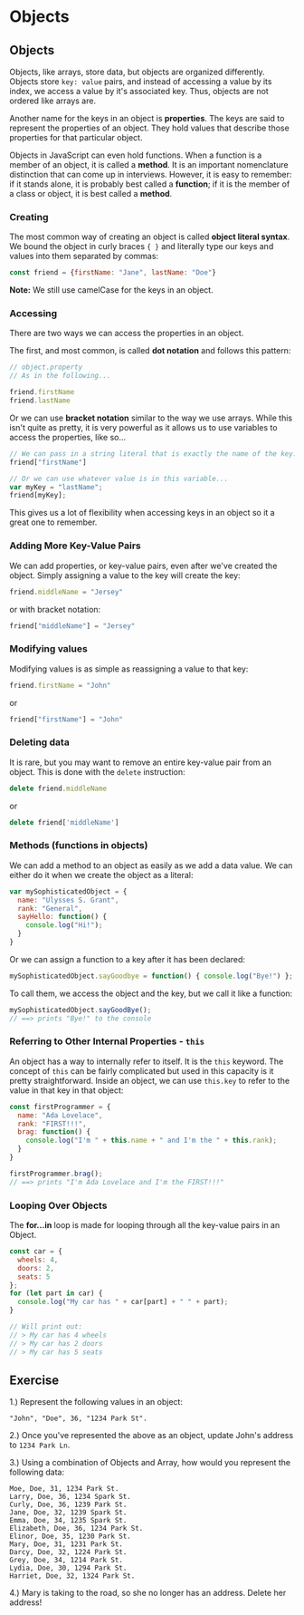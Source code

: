 # Objects

## Objects

Objects, like arrays, store data, but objects are organized differently. Objects store `key: value` pairs, and instead of accessing a value by its index, we access a value by it's associated key. Thus, objects are not ordered like arrays are.

Another name for the keys in an object is **properties**. The keys are said to represent the properties of an object. They hold values that describe those properties for that particular object.

Objects in JavaScript can even hold functions. When a function is a member of an object, it is called a **method**. It is an important nomenclature distinction that can come up in interviews. However, it is easy to remember: if it stands alone, it is probably best called a **function**; if it is the member of a class or object, it is best called a **method**.

### Creating

The most common way of creating an object is called **object literal syntax**. We bound the object in curly braces `{ }` and literally type our keys and values into them separated by commas:

```javascript
const friend = {firstName: "Jane", lastName: "Doe"}
```

**Note:** We still use camelCase for the keys in an object.

### Accessing

There are two ways we can access the properties in an object.

The first, and most common, is called **dot notation** and follows this pattern:

```javascript
// object.property
// As in the following...

friend.firstName
friend.lastName
```

Or we can use **bracket notation** similar to the way we use arrays. While this isn't quite as pretty, it is very powerful as it allows us to use variables to access the properties, like so...

```javascript
// We can pass in a string literal that is exactly the name of the key...
friend["firstName"]

// Or we can use whatever value is in this variable...
var myKey = "lastName";
friend[myKey];
```

This gives us a lot of flexibility when accessing keys in an object so it a great one to remember.

### Adding More Key-Value Pairs

We can add properties, or key-value pairs, even after we've created the object. Simply assigning a value to the key will create the key:

```javascript
friend.middleName = "Jersey"
```

or with bracket notation:

```javascript
friend["middleName"] = "Jersey"
```

### Modifying values

Modifying values is as simple as reassigning a value to that key:

```javascript
friend.firstName = "John"
```

or

```javascript
friend["firstName"] = "John"
```

### Deleting data

It is rare, but you may want to remove an entire key-value pair from an object. This is done with the `delete` instruction:

```javascript
delete friend.middleName
```

or

```javascript
delete friend['middleName']
```

### Methods \(functions in objects\)

We can add a method to an object as easily as we add a data value. We can either do it when we create the object as a literal:

```javascript
var mySophisticatedObject = {
  name: "Ulysses S. Grant",
  rank: "General",
  sayHello: function() {
    console.log("Hi!");
  }
}
```

Or we can assign a function to a key after it has been declared:

```javascript
mySophisticatedObject.sayGoodbye = function() { console.log("Bye!") };
```

To call them, we access the object and the key, but we call it like a function:

```javascript
mySophisticatedObject.sayGoodBye();
// ==> prints "Bye!" to the console
```

### Referring to Other Internal Properties - `this`

An object has a way to internally refer to itself. It is the `this` keyword. The concept of `this` can be fairly complicated but used in this capacity is it pretty straightforward. Inside an object, we can use `this.key` to refer to the value in that key in that object:

```javascript
const firstProgrammer = {
  name: "Ada Lovelace",
  rank: "FIRST!!!",
  brag: function() {
    console.log("I'm " + this.name + " and I'm the " + this.rank);
  }
}

firstProgrammer.brag();
// ==> prints "I'm Ada Lovelace and I'm the FIRST!!!"
```

### Looping Over Objects

The **for...in** loop is made for looping through all the key-value pairs in an Object.

```javascript
const car = {
  wheels: 4,
  doors: 2,
  seats: 5
};
for (let part in car) {
  console.log("My car has " + car[part] + " " + part);
}

// Will print out:
// > My car has 4 wheels
// > My car has 2 doors
// > My car has 5 seats
```

## Exercise

1.\) Represent the following values in an object:

```text
"John", "Doe", 36, "1234 Park St".
```

2.\) Once you've represented the above as an object, update John's address to `1234 Park Ln`.

3.\) Using a combination of Objects and Array, how would you represent the following data:

```text
Moe, Doe, 31, 1234 Park St.
Larry, Doe, 36, 1234 Spark St.
Curly, Doe, 36, 1239 Park St.
Jane, Doe, 32, 1239 Spark St.
Emma, Doe, 34, 1235 Spark St.
Elizabeth, Doe, 36, 1234 Park St.
Elinor, Doe, 35, 1230 Park St.
Mary, Doe, 31, 1231 Park St.
Darcy, Doe, 32, 1224 Park St.
Grey, Doe, 34, 1214 Park St.
Lydia, Doe, 30, 1294 Park St.
Harriet, Doe, 32, 1324 Park St.
```

4.\) Mary is taking to the road, so she no longer has an address. Delete her address!

